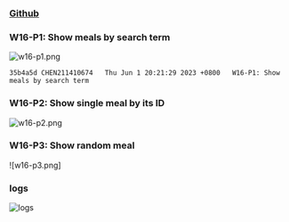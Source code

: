 ### [Github](https://github.com/CHEN211410674/1112-1N-js-demo-211410674.git)

### W16-P1: Show meals by search term
![w16-p1.png](https://sgtwgxsjtbibcbrzrfra.supabase.co/storage/v1/object/public/demo-74/w16_74/w16-p1.png)

```
35b4a5d CHEN211410674   Thu Jun 1 20:21:29 2023 +0800   W16-P1: Show meals by search term

```

### W16-P2: Show single meal by its ID
![w16-p2.png](https://sgtwgxsjtbibcbrzrfra.supabase.co/storage/v1/object/public/demo-74/w16_74/w16-p2.png)

### W16-P3: Show random meal
![w16-p3.png]


### logs

![logs]()
